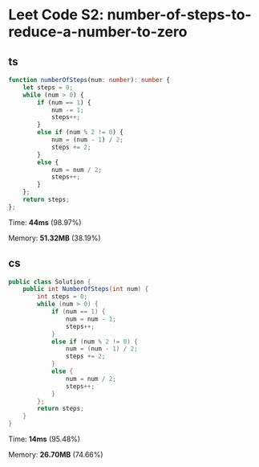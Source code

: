 # Leet Code S2: number-of-steps-to-reduce-a-number-to-zero

## ts

```ts
function numberOfSteps(num: number): number {
    let steps = 0;
    while (num > 0) {
        if (num == 1) {
            num -= 1;
            steps++;
        }
        else if (num % 2 != 0) {
            num = (num - 1) / 2;
            steps += 2;
        }
        else {
            num = num / 2;
            steps++;
        }
    };
    return steps;
};
```

Time: **44ms** (98.97%)

Memory: **51.32MB** (38.19%)


## cs

```cs
public class Solution {
    public int NumberOfSteps(int num) {
        int steps = 0;
        while (num > 0) {
            if (num == 1) {
                num = num - 1;
                steps++;
            }
            else if (num % 2 != 0) {
                num = (num - 1) / 2;
                steps += 2;
            }
            else {
                num = num / 2;
                steps++;
            }
        };
        return steps;
    }
}
```

Time: **14ms** (95.48%)

Memory: **26.70MB** (74.66%)

